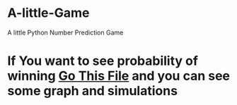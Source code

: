 # A-little-Game
A little Python Number Prediction Game

# If You want to see probability of winning [Go This File](https://github.com/OguzhanGunduz/A-little-Game/blob/main/Probability%20of%20Winning.ipynb) and you can see some graph and simulations

